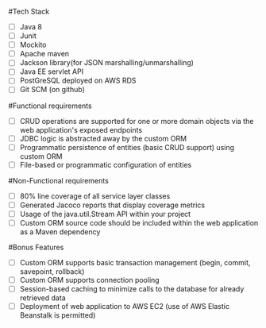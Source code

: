 #Tech Stack
- [ ] Java 8
- [ ] Junit
- [ ] Mockito
- [ ] Apache maven
- [ ] Jackson library(for JSON marshalling/unmarshalling)
- [ ] Java EE servlet API
- [ ] PostGreSQL deployed on AWS RDS
- [ ] Git SCM (on github)

#Functional requirements
- [ ] CRUD operations are supported for one or more domain objects via the web application's exposed endpoints
- [ ] JDBC logic is abstracted away by the custom ORM
- [ ] Programmatic persistence of entities (basic CRUD support) using custom ORM
- [ ] File-based or programmatic configuration of entities

#Non-Functional requirements
- [ ] 80% line coverage of all service layer classes
- [ ] Generated Jacoco reports that display coverage metrics
- [ ] Usage of the java.util.Stream API within your project
- [ ] Custom ORM source code should be included within the web application as a Maven dependency

#Bonus Features
-[ ] Custom ORM supports basic transaction management (begin, commit, savepoint, rollback)
-[ ] Custom ORM supports connection pooling
-[ ] Session-based caching to minimize calls to the database for already retrieved data
-[ ] Deployment of web application to AWS EC2 (use of AWS Elastic Beanstalk is permitted)